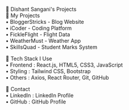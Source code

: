 🚀 Dishant Sangani's Projects
<br/>
📌 My Projects <br/>
• BloggerStricks - Blog Website<br/>
• iCoder - Coding Platform<br/>
• FickleFlight - Flight Data<br/>
• WeatherMust - Weather App<br/>
• SkillsQuad - Student Marks System<br/>

🔧 Tech Stack I Use<br/>
• Frontend : React.js, HTML5, CSS3, JavaScript<br/>
• Styling  : Tailwind CSS, Bootstrap<br/>
• Others   : Axios, React Router, Git, GitHub<br/>

📍 Contact<br/>
• LinkedIn : LinkedIn Profile<br/>
• GitHub   : GitHub Profile<br/>
